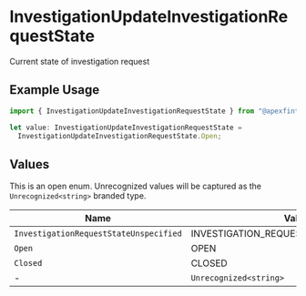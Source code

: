 # InvestigationUpdateInvestigationRequestState

Current state of investigation request

## Example Usage

```typescript
import { InvestigationUpdateInvestigationRequestState } from "@apexfintechsolutions/ascend-sdk/models/components";

let value: InvestigationUpdateInvestigationRequestState =
  InvestigationUpdateInvestigationRequestState.Open;
```

## Values

This is an open enum. Unrecognized values will be captured as the `Unrecognized<string>` branded type.

| Name                                    | Value                                   |
| --------------------------------------- | --------------------------------------- |
| `InvestigationRequestStateUnspecified`  | INVESTIGATION_REQUEST_STATE_UNSPECIFIED |
| `Open`                                  | OPEN                                    |
| `Closed`                                | CLOSED                                  |
| -                                       | `Unrecognized<string>`                  |